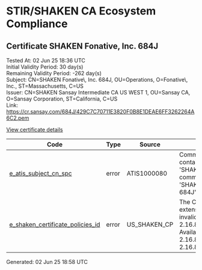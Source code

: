 # STIR/SHAKEN CA Ecosystem Compliance

## Certificate SHAKEN Fonative, Inc. 684J

Tested At: 02 Jun 25 18:36 UTC\
Initial Validity Period: 30 day(s)\
Remaining Validity Period: -262 day(s)\
Subject: CN=SHAKEN Fonative\\, Inc. 684J, OU=Operations, O=Fonative\\, Inc., ST=Massachusetts, C=US\
Issuer: CN=SHAKEN Sansay Intermediate CA US WEST 1, OU=Sansay CA, O=Sansay Corporation, ST=California, C=US\
Link: https://cr.sansay.com/684J/429C7C70711E3820F0B8E1DEAE6FF3262264A6C2.pem

[View certificate details](https://x509.io/?cert=MIIC3DCCAoKgAwIBAgIUQpx8cHEeOCDwuOHerm%2FzJiJkpsIwCgYIKoZIzj0EAwIwgYUxCzAJBgNVBAYTAlVTMRMwEQYDVQQIDApDYWxpZm9ybmlhMRswGQYDVQQKDBJTYW5zYXkgQ29ycG9yYXRpb24xEjAQBgNVBAsMCVNhbnNheSBDQTEwMC4GA1UEAwwnU0hBS0VOIFNhbnNheSBJbnRlcm1lZGlhdGUgQ0EgVVMgV0VTVCAxMB4XDTI0MDgxNDEzNTE0NloXDTI0MDkxMzEzNTE0NloweDELMAkGA1UEBhMCVVMxFjAUBgNVBAgMDU1hc3NhY2h1c2V0dHMxFzAVBgNVBAoMDkZvbmF0aXZlLCBJbmMuMRMwEQYDVQQLDApPcGVyYXRpb25zMSMwIQYDVQQDDBpTSEFLRU4gRm9uYXRpdmUsIEluYy4gNjg0SjBZMBMGByqGSM49AgEGCCqGSM49AwEHA0IABPrea997HVIgkzfIebrVo9iagsCwTM6hf23MV%2FQjwF4X%2BpoCGAJZvQ2j7pW%2B24cDtkRwWBeMx52rB5pAA87RP4ejgdswgdgwFgYIKwYBBQUHARoECjAIoAYWBDY4NEowFwYDVR0gBBAwDjAMBgpghkgBhv8JAQEBMB0GA1UdDgQWBBS3E%2FxAvMmocKv0aoiX6LVbK2Si0jAfBgNVHSMEGDAWgBSs05P1Q0PMCr5FWBcTfZJ83MMBRjBHBgNVHR8EQDA%2BMDygOqA4hjZodHRwczovL2F1dGhlbnRpY2F0ZS1hcGkuaWNvbmVjdGl2LmNvbS9kb3dubG9hZC92MS9jcmwwDAYDVR0TAQH%2FBAIwADAOBgNVHQ8BAf8EBAMCB4AwCgYIKoZIzj0EAwIDSAAwRQIgBvoRR198daixEspaKsK%2BVnR1wAijX5afVaAJHgYs2x0CIQCWJm75X6NrO1QNq3HwXDuLPLIjTC8Syz7fDu%2B1ZppAEQ%3D%3D)

| Code | Type | Source | Details |
|------|------|--------|---------|
| [e_atis_subject_cn_spc](../../ISSUES/e_atis_subject_cn_spc/README.md) | error | ATIS1000080 | Common name shall contain the text string 'SHAKEN 684J', but common name is 'SHAKEN Fonative, Inc. 684J' |
| [e_shaken_certificate_policies_id](../../ISSUES/e_shaken_certificate_policies_id/README.md) | error | US_SHAKEN_CP | The Certificate Policies extension contains an invalid OID value: 2.16.840.1.114569.1.1.1. Available OIDs: 2.16.840.1.114569.1.1.3, 2.16.840.1.114569.1.1.4 |


Generated: 02 Jun 25 18:58 UTC